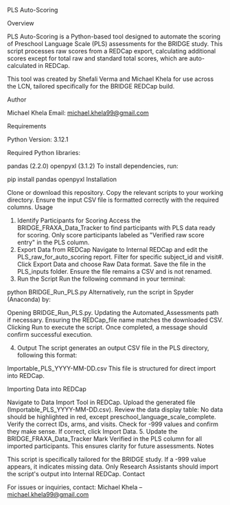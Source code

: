 PLS Auto-Scoring

Overview

PLS Auto-Scoring is a Python-based tool designed to automate the scoring of Preschool Language Scale (PLS) assessments for the BRIDGE study. This script processes raw scores from a REDCap export, calculating additional scores except for total raw and standard total scores, which are auto-calculated in REDCap.

This tool was created by Shefali Verma and Michael Khela for use across the LCN, tailored specifically for the BRIDGE REDCap build.

Author

Michael Khela
Email: michael.khela99@gmail.com

Requirements

Python Version: 3.12.1

Required Python libraries:

pandas (2.2.0)
openpyxl (3.1.2)
To install dependencies, run:

pip install pandas openpyxl
Installation

Clone or download this repository.
Copy the relevant scripts to your working directory.
Ensure the input CSV file is formatted correctly with the required columns.
Usage

1. Identify Participants for Scoring
Access the BRIDGE_FRAXA_Data_Tracker to find participants with PLS data ready for scoring.
Only score participants labeled as "Verified raw score entry" in the PLS column.
2. Export Data from REDCap
Navigate to Internal REDCap and edit the PLS_raw_for_auto_scoring report.
Filter for specific subject_id and visit#.
Click Export Data and choose Raw Data format.
Save the file in the PLS_inputs folder.
Ensure the file remains a CSV and is not renamed.
3. Run the Script
Run the following command in your terminal:

python BRIDGE_Run_PLS.py
Alternatively, run the script in Spyder (Anaconda) by:

Opening BRIDGE_Run_PLS.py.
Updating the Automated_Assessments path if necessary.
Ensuring the REDCap_file name matches the downloaded CSV.
Clicking Run to execute the script.
Once completed, a message should confirm successful execution.

4. Output
The script generates an output CSV file in the PLS directory, following this format:

Importable_PLS_YYYY-MM-DD.csv
This file is structured for direct import into REDCap.

Importing Data into REDCap

Navigate to Data Import Tool in REDCap.
Upload the generated file (Importable_PLS_YYYY-MM-DD.csv).
Review the data display table:
No data should be highlighted in red, except preschool_language_scale_complete.
Verify the correct IDs, arms, and visits.
Check for -999 values and confirm they make sense.
If correct, click Import Data.
5. Update the BRIDGE_FRAXA_Data_Tracker
Mark Verified in the PLS column for all imported participants.
This ensures clarity for future assessments.
Notes

This script is specifically tailored for the BRIDGE study.
If a -999 value appears, it indicates missing data.
Only Research Assistants should import the script's output into Internal REDCap.
Contact

For issues or inquiries, contact:
Michael Khela – michael.khela99@gmail.com
